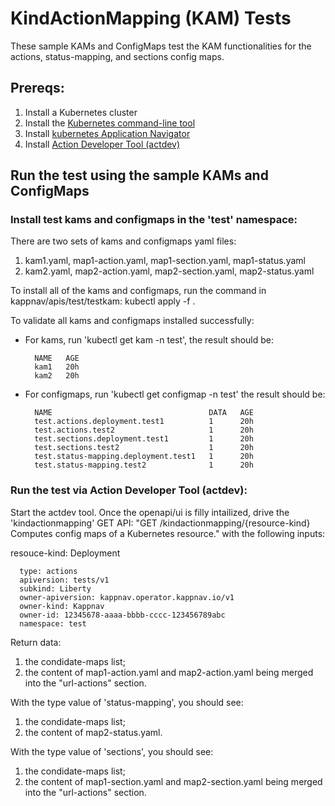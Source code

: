 # KindActionMapping (KAM) Tests

These sample KAMs and ConfigMaps test the KAM functionalities for the actions, status-mapping, and sections config maps.

## Prereqs: 

1. Install a Kubernetes cluster 
1. Install the [Kubernetes command-line tool](https://kubernetes.io/docs/tasks/tools/install-kubectl/)
1. Install [kubernetes Application Navigator](https://github.com/kappnav/README/blob/master/README.md)
1. Install [Action Developer Tool (actdev)](https://github.com/kappnav/apis/tree/master/tools/actdev)

## Run the test using the sample KAMs and ConfigMaps

### Install test kams and configmaps in the 'test' namespace: 

There are two sets of kams and configmaps yaml files:
1. kam1.yaml, map1-action.yaml, map1-section.yaml, map1-status.yaml
1. kam2.yaml, map2-action.yaml, map2-section.yaml, map2-status.yaml

To install all of the kams and configmaps, run the command in kappnav/apis/test/testkam: kubectl apply -f . 

To validate all kams and configmaps installed successfully: 

<ul>
<li> For kams, run 'kubectl get kam -n test', the result should be: </li>

      NAME   AGE
      kam1   20h
      kam2   20h

<li> For configmaps, run 'kubectl get configmap -n test' the result should be: </li>

      NAME                                   DATA   AGE
      test.actions.deployment.test1          1      20h
      test.actions.test2                     1      20h
      test.sections.deployment.test1         1      20h
      test.sections.test2                    1      20h
      test.status-mapping.deployment.test1   1      20h
      test.status-mapping.test2              1      20h
</ul>

### Run the test via Action Developer Tool (actdev):

Start the actdev tool.  Once the openapi/ui is filly intailized, drive the 'kindactionmapping' GET API: "GET ​/kindactionmapping​/{resource-kind} Computes config maps of a Kubernetes resource." with the following inputs:

resouce-kind: Deployment

      type: actions
      apiversion: tests/v1
      subkind: Liberty
      owner-apiversion: kappnav.operator.kappnav.io/v1
      owner-kind: Kappnav
      owner-id: 12345678-aaaa-bbbb-cccc-123456789abc
      namespace: test

Return data:
1. the condidate-maps list;
1. the content of map1-action.yaml and map2-action.yaml being merged into the "url-actions" section.

With the type value of 'status-mapping', you should see:
1. the condidate-maps list;
1. the content of map2-status.yaml.

With the type value of 'sections', you should see:
1. the condidate-maps list;
1. the content of map1-section.yaml and map2-section.yaml being merged into the "url-actions" section.

